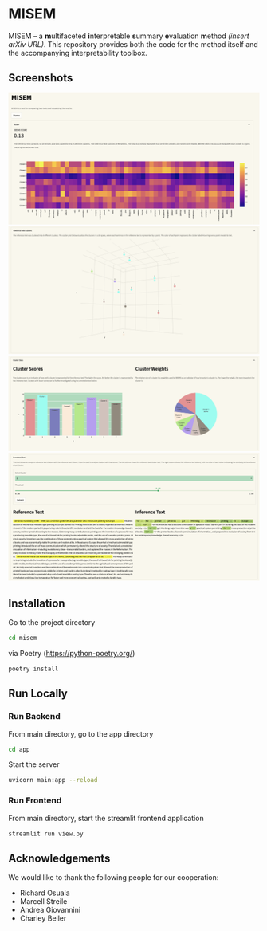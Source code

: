 
# MISEM

MISEM – a **m**ultifaceted **i**nterpretable **s**ummary **e**valuation
**m**ethod *(insert arXiv URL)*. This repository provides both the code for the method itself and the accompanying interpretability toolbox.



## Screenshots

![App Screenshot](screenshots/misem_dashboard_1.png)
![App Screenshot](screenshots/misem_dashboard_2.png)
![App Screenshot](screenshots/misem_dashboard_3.png)
![App Screenshot](screenshots/misem_dashboard_4.png)


## Installation

Go to the project directory

```bash
cd misem
```
via Poetry (https://python-poetry.org/)

```bash
poetry install
```
    

## Run Locally

### Run Backend

From main directory, go to the app directory

```bash
cd app
```

Start the server

```bash
uvicorn main:app --reload
```

### Run Frontend

From main directory, start the streamlit frontend application

```bash
streamlit run view.py
```

## Acknowledgements

We would like to thank the following people for our cooperation:

 - Richard Osuala
 - Marcell Streile
 - Andrea Giovannini
 - Charley Beller

